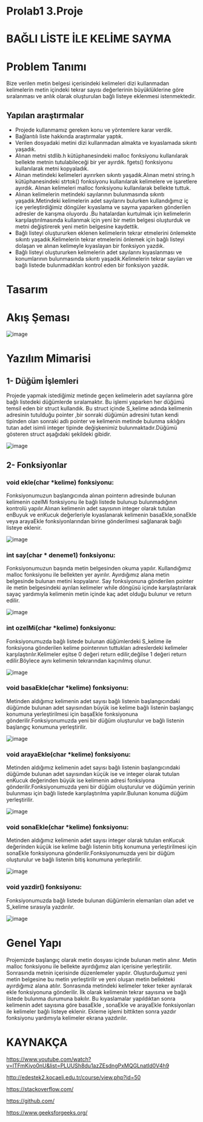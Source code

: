 # Prolab1 3.Proje

# BAĞLI LİSTE İLE KELİME SAYMA

# Problem Tanımı

Bize verilen metin belgesi içerisindeki kelimeleri dizi kullanmadan kelimelerin metin içindeki tekrar sayısı değerlerinin büyüklüklerine göre sıralanması ve anlık olarak oluşturulan bağlı listeye eklenmesi istenmektedir.
## Yapılan araştırmalar

- Projede kullanmamız gereken konu ve yöntemlere karar verdik.
- Bağlantılı liste hakkında araştırmalar yaptık.
- Verilen dosyadaki metini dizi kullanmadan almakta ve kıyaslamada sıkıntı yaşadık.
- Alınan metni stdlib.h kütüphanesindeki malloc fonksiyonu kullanılarak bellekte metnin tutulabileceği bir yer ayırdık. fgets() fonksiyonu kullanılarak metni kopyaladık.
- Alınan metindeki kelimeleri ayırırken sıkıntı yaşadık.Alınan metni string.h kütüphanesindeki strtok() fonksiyonu kullanılarak kelimelere ve işaretlere ayırdık. Alınan kelimeleri malloc fonksiyonu kullanılarak bellekte tuttuk.
- Alınan kelimelerin metindeki sayılarının bulunmasında sıkıntı yaşadık.Metindeki kelimelerin adet sayılarını bulurken kullandığımız iç içe yerleştirdiğimiz döngüler kıyaslama ve sayma yaparken gönderilen adresler de karışma oluyordu .Bu hatalardan kurtulmak için kelimelerin karşılaştırılmasında kullanmak için yeni bir metin belgesi oluşturduk ve metni değiştirerek yeni metin belgesine kaydettik.
- Bağlı listeyi oluştururken eklenen kelimelerin tekrar etmelerini önlemekte sıkıntı yaşadık.Kelimelerin tekrar etmelerini önlemek için bağlı listeyi dolaşan ve alınan kelimeyle kıyaslayan bir fonksiyon yazdık.
- Bağlı listeyi oluştururken kelimelerin adet sayılarını kıyaslanması ve konumlarının bulunmasında sıkıntı yaşadık.Kelimelerin tekrar sayıları ve bağlı listede bulunmadıkları kontrol eden bir fonksiyon yazdık.

# Tasarım

# Akış Şeması

![image](https://user-images.githubusercontent.com/58952369/180408345-1a09bcd2-a5f7-431b-9337-13f9c826b73b.png)


# Yazılım Mimarisi

## 1- Düğüm İşlemleri
Projede yapmak istediğimiz metinde geçen kelimelerin adet sayılarına göre bağlı listedeki düğümlerde sıralamaktır. Bu işlemi yaparken her düğümü temsil eden bir struct kullandık. Bu struct içinde S_kelime adında kelimenin adresinin tutulduğu pointer ,bir sonraki düğümün adresini tutan kendi tipinden olan sonraki adlı pointer ve kelimenin metinde bulunma sıklığını tutan adet isimli integer tipinde değişkenimiz bulunmaktadır.Düğümü gösteren struct aşağıdaki şekildeki gibidir.

![image](https://user-images.githubusercontent.com/58952369/180408400-97795566-38c4-4523-9699-b4871bf550b5.png)

## 2- Fonksiyonlar
### void ekle(char *kelime) fonksiyonu:
Fonksiyonumuzun başlangıcında alınan pointerın adresinde bulunan kelimenin ozelMi fonksiyonu ile bağlı listede bulunup bulunmadığının kontrolü yapılır.Alınan kelimenin adet sayısının integer olarak tutulan enBuyuk ve enKucuk değerleriyle kıyaslanarak kelimenin basaEkle,sonaEkle veya arayaEkle fonksiyonlarından birine
gönderilmesi sağlanarak bağlı listeye eklenir.

![image](https://user-images.githubusercontent.com/58952369/180408964-415cd124-11a2-4989-b0c3-f7df0aed5bdd.png)


### int say(char * deneme1) fonksiyonu: 
Fonksiyonumuzun başında metin belgesinden okuma yapılır. Kullandığımız malloc fonksiyonu ile bellekten yer ayırılır. Ayırdığımız alana metin belgesinde bulunan metini kopyalanır. Say fonksiyonuna gönderilen pointer ile metin belgesindeki ayrılan kelimeler while döngüsü içinde karşılaştırılarak sayaç yardımıyla kelimenin metin içinde kaç adet olduğu bulunur ve return edilir.

![image](https://user-images.githubusercontent.com/58952369/180409037-e88f285c-4e35-43b4-bae6-5ea41f446be8.png)


### int ozelMi(char *kelime) fonksiyonu: 
Fonksiyonumuzda bağlı listede bulunan düğümlerdeki S_kelime ile fonksiyona gönderilen kelime pointerının tuttukları adreslerdeki kelimeler karşılaştırılır.Kelimeler eşitse 0 değeri return edilir,değilse 1 değeri return edilir.Böylece aynı kelimenin tekrarından kaçınılmış olunur.

![image](https://user-images.githubusercontent.com/58952369/180409155-061a3760-863d-4e7d-b642-6d1ce4564200.png)

### void basaEkle(char *kelime) fonksiyonu: 
Metinden aldığımız kelimenin adet sayısı bağlı listenin başlangıcındaki düğümde bulunan adet sayısından büyük ise kelime bağlı listenin başlangıç
konumuna yerleştirilmesi için başaEkle fonksiyonuna gönderilir.Fonksiyonumuzda yeni bir düğüm oluşturulur ve bağlı listenin başlangıç konumuna yerleştirilir.

![image](https://user-images.githubusercontent.com/58952369/180409214-c3b3ee64-c123-457b-998a-103894222518.png)


### void arayaEkle(char *kelime) fonksiyonu: 
Metinden aldığımız kelimenin adet sayısı bağlı listenin başlangıcındaki düğümde bulunan adet sayısından küçük ise ve integer olarak tutulan enKucuk değerinden büyük ise kelimenin adresi fonksiyona gönderilir.Fonksiyonumuzda yeni bir düğüm oluşturulur ve düğümün yerinin bulunması için bağlı listede karşılaştırılma yapılır.Bulunan konuma düğüm yerleştirilir.

![image](https://user-images.githubusercontent.com/58952369/180409241-78d3b4b4-9dcb-404c-894d-8778e8bae32d.png)

### void sonaEkle(char *kelime) fonksiyonu: 

Metinden aldığımız kelimenin adet sayısı integer olarak tutulan enKucuk değerinden küçük ise kelime bağlı listenin bitiş konumuna yerleştirilmesi için sonaEkle fonksiyonuna gönderilir.Fonksiyonumuzda yeni bir düğüm oluşturulur ve bağlı listenin bitiş konumuna yerleştirilir.

![image](https://user-images.githubusercontent.com/58952369/180409292-35bc8f8c-05a0-4c20-a60d-d2182a10050e.png)


### void yazdir() fonksiyonu: 

Fonksiyonumuzda bağlı listede bulunan düğümlerin elemanları olan adet ve S_kelime sırasıyla yazdırılır.

![image](https://user-images.githubusercontent.com/58952369/180409330-30823e70-1404-4a09-af07-315db2e1524e.png)

# Genel Yapı

Projemizde başlangıç olarak metin dosyası içinde bulunan metin alınır. Metin malloc fonksiyonu ile bellekte ayırdığımız alan içerisine yerleştirilir. Sonrasında metnin içerisinde düzenlemeler yapılır. Oluşturduğumuz yeni metin belgesine bu metin yerleştirilir ve yeni oluşan metin bellekteki ayırdığımız alana atılır. Sonrasında metindeki kelimeler teker teker ayrılarak ekle fonksiyonuna gönderilir. İlk olarak kelimenin tekrar sayısına ve bağlı listede bulunma durumuna bakılır. Bu kıyaslamalar yapıldıktan sonra kelimenin adet sayısına göre basaEkle , sonaEkle ve arayaEkle fonksiyonları ile kelimeler bağlı listeye eklenir. Ekleme işlemi bittikten sonra yazdır fonksiyonu yardımıyla kelimeler ekrana yazdırılır.

# KAYNAKÇA

https://www.youtube.com/watch?v=lTFmKiyo0nU&list=PLUUSh8du1azZEsdngPxMQGLnatId0V4h9 

http://edestek2.kocaeli.edu.tr/course/view.php?id=50

https://stackoverflow.com/ 

https://github.com/ 

https://www.geeksforgeeks.org/
